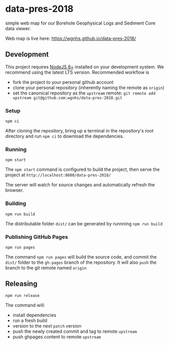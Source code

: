 # data-pres-2018
simple web map for our Borehole Geophysical Logs and Sediment Core data viewer.

Web map is live here: https://wgnhs.github.io/data-pres-2018/


## Development
This project requires [NodeJS 8+](https://nodejs.org/) installed on your development system. We recommend using the latest LTS version.
Recommended workflow is 
* fork the project to your personal github account
* clone your personal repository (inherently naming the remote as `origin`)
* set the canonical repository as the `upstream` remote: `git remote add upstream git@github.com:wgnhs/data-pres-2018.git`


### Setup
```
npm ci
```
After cloning the repository, bring up a terminal in the repository's root directory and run `npm ci` to download the dependencies.

### Running
```
npm start
```
The `npm start` command is configured to build the project, then serve the project 
at `http://localhost:8080/data-pres-2018/`

The server will watch for source changes and automatically refresh the browser.


### Building
```
npm run build
```
The distributable folder `dist/` can be generated by runnning `npm run build`

### Publishing GitHub Pages
```
npm run pages
```
The command `npm run pages` will build the source code, and commit the `dist/` folder to the `gh-pages` branch of the repository. It will also `push` the branch to the git remote named `origin`

## Releasing
```
npm run release
```
The command will:
* install dependencies
* run a fresh build
* version to the next `patch` version
* push the newly created commit and tag to remote `upstream`
* push ghpages content to remote `upstream`
